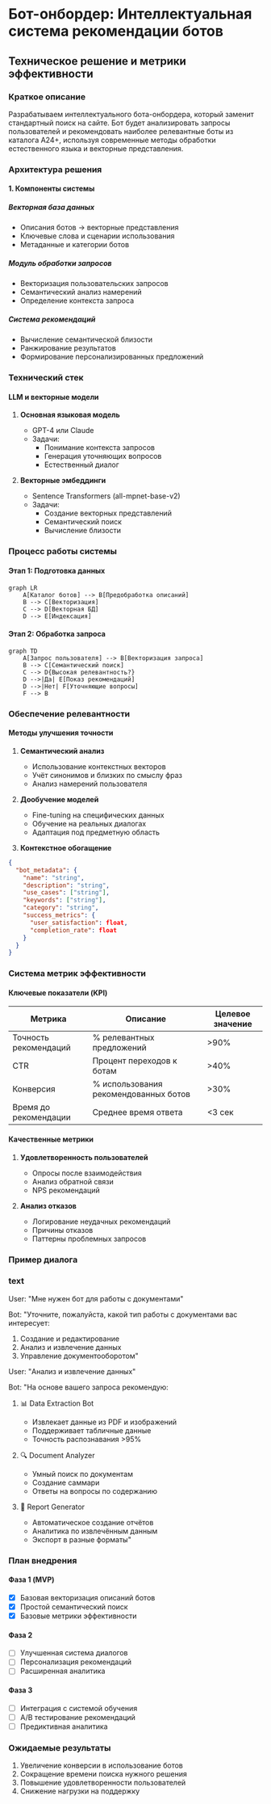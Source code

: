 # Бот-онбордер: Интеллектуальная система рекомендации ботов
## Техническое решение и метрики эффективности

### Краткое описание
Разрабатываем интеллектуального бота-онбордера, который заменит стандартный поиск на сайте. Бот будет анализировать запросы пользователей и рекомендовать наиболее релевантные боты из каталога А24+, используя современные методы обработки естественного языка и векторные представления.

### Архитектура решения

#### 1. Компоненты системы
##### Векторная база данных
- Описания ботов → векторные представления
- Ключевые слова и сценарии использования
- Метаданные и категории ботов

##### Модуль обработки запросов
- Векторизация пользовательских запросов
- Семантический анализ намерений
- Определение контекста запроса

##### Система рекомендаций
- Вычисление семантической близости
- Ранжирование результатов
- Формирование персонализированных предложений

### Технический стек

#### LLM и векторные модели
1. **Основная языковая модель**
   - GPT-4 или Claude
   - Задачи:
     - Понимание контекста запросов
     - Генерация уточняющих вопросов
     - Естественный диалог

2. **Векторные эмбеддинги**
   - Sentence Transformers (all-mpnet-base-v2)
   - Задачи:
     - Создание векторных представлений
     - Семантический поиск
     - Вычисление близости

### Процесс работы системы

#### Этап 1: Подготовка данных

``` mermaid
graph LR
    A[Каталог ботов] --> B[Предобработка описаний]
    B --> C[Векторизация]
    C --> D[Векторная БД]
    D --> E[Индексация]
```

#### Этап 2: Обработка запроса

``` mermaid
graph TD
    A[Запрос пользователя] --> B[Векторизация запроса]
    B --> C[Семантический поиск]
    C --> D{Высокая релевантность?}
    D -->|Да| E[Показ рекомендаций]
    D -->|Нет| F[Уточняющие вопросы]
    F --> B
```

### Обеспечение релевантности

#### Методы улучшения точности
1. **Семантический анализ**
   - Использование контекстных векторов
   - Учёт синонимов и близких по смыслу фраз
   - Анализ намерений пользователя

2. **Дообучение моделей**
   - Fine-tuning на специфических данных
   - Обучение на реальных диалогах
   - Адаптация под предметную область

3. **Контекстное обогащение**
``` json
{
  "bot_metadata": {
    "name": "string",
    "description": "string",
    "use_cases": ["string"],
    "keywords": ["string"],
    "category": "string",
    "success_metrics": {
      "user_satisfaction": float,
      "completion_rate": float
    }
  }
}
```

### Система метрик эффективности

#### Ключевые показатели (KPI)
| Метрика | Описание | Целевое значение |
|---------|----------|------------------|
| Точность рекомендаций | % релевантных предложений | >90% |
| CTR | Процент переходов к ботам | >40% |
| Конверсия | % использования рекомендованных ботов | >30% |
| Время до рекомендации | Среднее время ответа | <3 сек |

#### Качественные метрики
1. **Удовлетворенность пользователей**
   - Опросы после взаимодействия
   - Анализ обратной связи
   - NPS рекомендаций

2. **Анализ отказов**
   - Логирование неудачных рекомендаций
   - Причины отказов
   - Паттерны проблемных запросов

### Пример диалога

### text
User: "Мне нужен бот для работы с документами"

Bot: "Уточните, пожалуйста, какой тип работы с документами вас интересует:
1. Создание и редактирование
2. Анализ и извлечение данных
3. Управление документооборотом"

User: "Анализ и извлечение данных"

Bot: "На основе вашего запроса рекомендую:

1. 📊 Data Extraction Bot
   - Извлекает данные из PDF и изображений
   - Поддерживает табличные данные
   - Точность распознавания >95%

2. 🔍 Document Analyzer
   - Умный поиск по документам
   - Создание саммари
   - Ответы на вопросы по содержанию

3. 📑 Report Generator
   - Автоматическое создание отчётов
   - Аналитика по извлечённым данным
   - Экспорт в разные форматы"

### План внедрения

#### Фаза 1 (MVP)
- [x] Базовая векторизация описаний ботов
- [x] Простой семантический поиск
- [x] Базовые метрики эффективности

#### Фаза 2
- [ ] Улучшенная система диалогов
- [ ] Персонализация рекомендаций
- [ ] Расширенная аналитика

#### Фаза 3
- [ ] Интеграция с системой обучения
- [ ] A/B тестирование рекомендаций
- [ ] Предиктивная аналитика

### Ожидаемые результаты
1. Увеличение конверсии в использование ботов
2. Сокращение времени поиска нужного решения
3. Повышение удовлетворенности пользователей
4. Снижение нагрузки на поддержку
